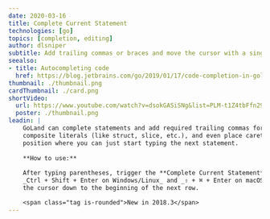 ```yaml
---
date: 2020-03-16
title: Complete Current Statement
technologies: [go]
topics: [completion, editing]
author: dlsniper
subtitle: Add trailing commas or braces and move the cursor with a single keystroke
seealso:
- title: Autocompleting code
  href: https://blog.jetbrains.com/go/2019/01/17/code-completion-in-goland/
thumbnail: ./thumbnail.png
cardThumbnail: ./card.png
shortVideo:		
  url: https://www.youtube.com/watch?v=dsokGASiSNg&list=PLM-t1Z4tbFfn291KlSOQE_ulCAyzXO3uA		
  poster: ./thumbnail.png
leadin: |
    GoLand can complete statements and add required trailing commas for any
    composite literals (like struct, slice, etc.), and even place caret in a
    position where you can just start typing the next statement.
  
    **How to use:**
  
    After typing parentheses, trigger the **Complete Current Statement** action,
    _Ctrl + Shift + Enter on Windows/Linux_ and _⇧ + ⌘ + Enter on macOS_, to add curly braces and move
    the cursor down to the beginning of the next row.

    <span class="tag is-rounded">New in 2018.3</span>
---
```

